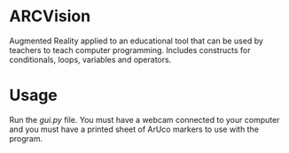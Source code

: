 # ARCVision

Augmented Reality applied to an educational tool that can be used by teachers to teach computer programming. Includes constructs for conditionals, loops, variables and operators. 

# Usage
Run the *gui.py* file. You must have a webcam connected to your computer and you must have a printed sheet of ArUco markers to use with the program.
